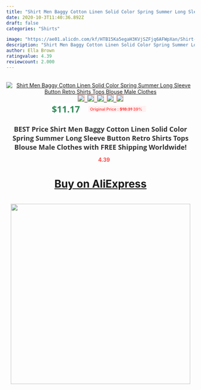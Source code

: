 ```yaml
---
title: "Shirt Men Baggy Cotton Linen Solid Color Spring Summer Long Sleeve Button Retro Shirts Tops Blouse Male Clothes"
date: 2020-10-3T11:40:36.892Z
draft: false
categories: "Shirts"

image: "https://ae01.alicdn.com/kf/HTB15Ka5egaH3KVjSZFjq6AFWpXan/Shirt-Men-Baggy-Cotton-Linen-Solid-Color-Spring-Summer-Long-Sleeve-Button-Retro-Shirts-Tops-Blouse.jpg"
description: "Shirt Men Baggy Cotton Linen Solid Color Spring Summer Long Sleeve Button Retro Shirts Tops Blouse Male Clothes"
author: Ella Brown
ratingvalue: 4.39
reviewcount: 2.000
---
```

<br>
<div style="text-align: center;">
<a href="https://s.click.aliexpress.com/e/_9RIwip" target="_blank" rel="nofollow noopener noreferrer"><img alt="Shirt Men Baggy Cotton Linen Solid Color Spring Summer Long Sleeve Button Retro Shirts Tops Blouse Male Clothes" class="magnifier-image" src="https://ae01.alicdn.com/kf/HTB15Ka5egaH3KVjSZFjq6AFWpXan/Shirt-Men-Baggy-Cotton-Linen-Solid-Color-Spring-Summer-Long-Sleeve-Button-Retro-Shirts-Tops-Blouse.jpg_640x640.jpg">
<br>
<img style="border:1px solid salmon" src="https://ae01.alicdn.com/kf/HTB15Ka5egaH3KVjSZFjq6AFWpXan/Shirt-Men-Baggy-Cotton-Linen-Solid-Color-Spring-Summer-Long-Sleeve-Button-Retro-Shirts-Tops-Blouse.jpg_120x120.jpg">&nbsp;&nbsp;<img style="border:1px solid salmon" src="https://ae01.alicdn.com/kf/HTB1a9G5eoGF3KVjSZFoq6zmpFXap/Shirt-Men-Baggy-Cotton-Linen-Solid-Color-Spring-Summer-Long-Sleeve-Button-Retro-Shirts-Tops-Blouse.jpg_120x120.jpg">&nbsp;&nbsp;<img style="border:1px solid salmon" src="https://ae01.alicdn.com/kf/HTB1mj6cebus3KVjSZKbq6xqkFXaG/Shirt-Men-Baggy-Cotton-Linen-Solid-Color-Spring-Summer-Long-Sleeve-Button-Retro-Shirts-Tops-Blouse.jpg_120x120.jpg">&nbsp;&nbsp;<img style="border:1px solid salmon" src="https://ae01.alicdn.com/kf/HTB1SdsgbvBj_uVjSZFpq6A0SXXax/Shirt-Men-Baggy-Cotton-Linen-Solid-Color-Spring-Summer-Long-Sleeve-Button-Retro-Shirts-Tops-Blouse.jpg_120x120.jpg">&nbsp;&nbsp;<img style="border:1px solid salmon" src="https://ae01.alicdn.com/kf/HTB1_7a5eoGF3KVjSZFmq6zqPXXaL/Shirt-Men-Baggy-Cotton-Linen-Solid-Color-Spring-Summer-Long-Sleeve-Button-Retro-Shirts-Tops-Blouse.jpg_120x120.jpg"></a></div><br0>
<div style="text-align: center;"><span style="background-color: white; border: 0px; box-sizing: border-box; color: seagreen; display: inline-block; font-family: &quot;open sans&quot; , &quot;arial&quot; , &quot;helvetica&quot; , sans-serif , &quot;heiti&quot;; font-size: 24px; font-stretch: inherit; font-weight: 700; line-height: inherit; margin: 0px 10px 0px 0px; padding: 0px; vertical-align: middle;">$11.17 </span>
<span style="background: rgb(255 , 241 , 241); border-radius: 3px; border: 0px; box-sizing: border-box; color: #ff4747; display: inline-block; font-family: inherit; font-size: 12px; font-stretch: inherit; font-style: inherit; font-variant: inherit; font-weight: 600; line-height: inherit; margin: 0px; padding: 2px 5px; transform: scale(0.9); vertical-align: middle;">Original Price : <b style="text-decoration: line-through;">$18.31 </b> 39%&nbsp;&nbsp;</span></div>
<h1 style="color: #333333; display: inline-block; font-family: &quot;open sans&quot; , &quot;arial&quot; , &quot;helvetica&quot; , sans-serif , &quot;heiti&quot;; font-size: 18px; font-stretch: inherit; font-weight: 700; text-align: center;">BEST Price Shirt Men Baggy Cotton Linen Solid Color Spring Summer Long Sleeve Button Retro Shirts Tops Blouse Male Clothes with FREE Shipping Worldwide!</h1>
<div style="color: #ff4747; text-align: center;">
<img src="https://4.bp.blogspot.com/-M0ZcTcb-5uY/XleCXlxnR4I/AAAAAAAAAEc/OrjgMkXV1oMQFaCRZj5HQwOCBcu3w1FegCPcBGAYYCw/s1600/star.png" style="height: 15px;">&nbsp;<b>4.39</b></div>
<div class="button_cont" align="center"><a class="buynow_a" href="https://s.click.aliexpress.com/e/_9RIwip" target="_blank" rel="nofollow noopener noreferrer"><H1>Buy on AliExpress</H1></a></div><br>
<div class="separator" style="clear: both; text-align: center;">
<img src="https://lh3.googleusercontent.com/-pTy5HemUv9M/XlePHvY0dAI/AAAAAAAAAE4/0nX5iRUoIWY8eMW9Dpxeirr157OZliDIgCLcBGAsYHQ/s1600/badge.gif" width="480">
</div>
